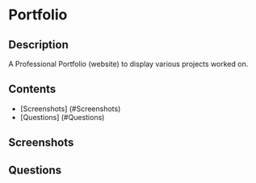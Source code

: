 # Portfolio



## Description

A Professional Portfolio (website) to display various projects worked on.


## Contents
* [Screenshots] (#Screenshots)
* [Questions] (#Questions)

## Screenshots 


## Questions


